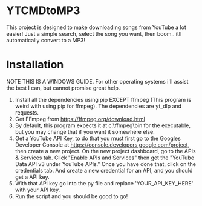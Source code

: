 # YTCMDtoMP3

This project is designed to make downloading songs from YouTube a lot easier!
Just a simple search, select the song you want, then boom.. itll automatically convert to a MP3!

# Installation
NOTE THIS IS A WINDOWS GUIDE. For other operating systems i'll assist the best I can, but cannot promise great help.

1. Install all the dependencies using pip EXCEPT ffmpeg (This program is weird with using pip for ffmpeg). The dependencies are yt_dlp and requests.
2. Get FFmpeg from https://ffmpeg.org/download.html
3. By default, this program expects it at c:\ffmpeg\bin for the executable, but you may change that if you want it somewhere else.
4. Get a YouTube API Key, to do that you must first go to the Googles Developer Console at https://console.developers.google.com/project, then create a new project.  On the new project dashboard, go to the APIs & Services tab. Click "Enable APIs and Services" then get the "YouTube Data API v3 under YouTube APIs." Once you have done that, click on the credentials tab. And create a new credential for an API, and you should get a API key.
5. With that API key go into the py file and replace 'YOUR_API_KEY_HERE' with your API key.
6. Run the script and you should be good to go!
